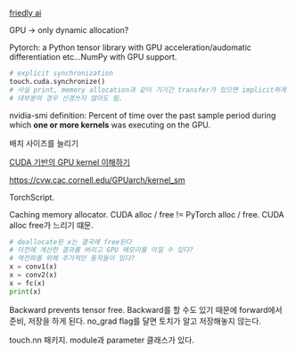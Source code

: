 
[friedly ai](https://friendli.ai)

GPU -> only dynamic allocation?

Pytorch: a Python tensor library with GPU acceleration/audomatic differentiation etc...NumPy with GPU support.

```py
# explicit synchronization
touch.cuda.synchronize()
# 사실 print, memory allocation과 같이 기기간 transfer가 있으면 implicit하게 해준다.
# 대부분의 경우 신경쓰지 않아도 됨.
```

nvidia-smi definition: Percent of time over the past sample period during which **one or more kernels** was executing on the GPU.

배치 사이즈를 늘리기

[CUDA 기반의 GPU kernel 이해하기](https://m.blog.naver.com/julie_eun1014/221116294215)

https://cvw.cac.cornell.edu/GPUarch/kernel_sm

TorchScript.

Caching memory allocator. CUDA alloc / free != PyTorch alloc / free. CUDA alloc free가 느리기 떄문. 

```py
# deallocate된 x는 결국에 free된다
# 이전에 계산한 결과를 버리고 GPU 메모리를 아낄 수 있다?
# 역전파를 위해 추가적인 동작들이 있다?
x = conv1(x)
x = conv2(x)
x = fc(x)
print(x)
```

Backward prevents tensor free. Backward를 할 수도 있기 때문에 forward에서 준비, 저장을 하게 된다. no_grad flag를 달면 토치가 알고 저장해놓지 않는다.

touch.nn 패키지. module과 parameter 클래스가 있다. 
